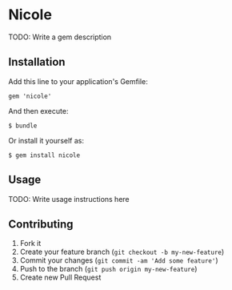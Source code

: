 # Nicole

TODO: Write a gem description

## Installation

Add this line to your application's Gemfile:

    gem 'nicole'

And then execute:

    $ bundle

Or install it yourself as:

    $ gem install nicole

## Usage

TODO: Write usage instructions here

## Contributing

1. Fork it
2. Create your feature branch (`git checkout -b my-new-feature`)
3. Commit your changes (`git commit -am 'Add some feature'`)
4. Push to the branch (`git push origin my-new-feature`)
5. Create new Pull Request
